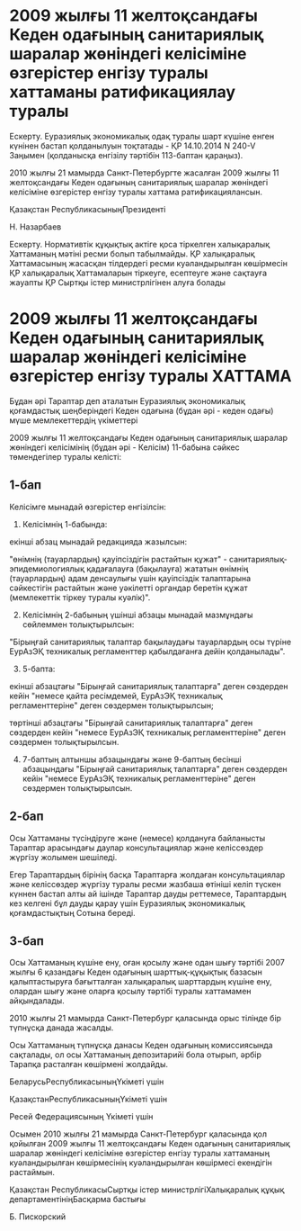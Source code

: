 # 2009 жылғы 11 желтоқcандағы Кеден одағының санитариялық шаралар жөніндегі келісіміне өзгерістер енгізу туралы хаттаманы ратификациялау туралы

Ескерту. Еуразиялық экономикалық одақ туралы шарт күшіне енген күнінен бастап қолданылуын тоқтатады - ҚР 14.10.2014 N 240-V Заңымен (қолданысқа енгізілу тәртібін 113-баптан қараңыз).

2010 жылғы 21 мамырда Санкт-Петербургте жасалған 2009 жылғы 11 желтоқсандағы Кеден одағының санитариялық шаралар жөніндегі келісіміне өзгерістер енгізу туралы хаттама ратификациялансын.

Қа­зақ­стан Рес­пуб­ли­ка­сы­ныңПре­зи­ден­ті

Н. На­зар­ба­ев

Ескерту. Нормативтік құқықтық актіге қоса тіркелген халықаралық Хаттаманың мәтіні ресми болып табылмайды. ҚР халықаралық Хаттамасының жасасқан тілдердегі ресми куәландырылған көшірмесін ҚР халықаралық Хаттамаларын тіркеуге, есептеуге және сақтауға жауапты ҚР Сыртқы істер министрлігінен алуға болады

# 2009 жылғы 11 желтоқсандағы Кеден одағының санитариялық шаралар жөніндегі келісіміне өзгерістер енгізу туралы ХАТТАМА

Бұдан әрі Тараптар деп аталатын Еуразиялық экономикалық қоғамдастық шеңберіндегі Кеден одағына (бұдан әрі - кеден одағы) мүше мемлекеттердің үкіметтері

2009 жылғы 11 желтоқсандағы Кеден одағының санитариялық шаралар жөніндегі келісімінің (бұдан әрі - Келісім) 11-бабына сәйкес төмендегілер туралы келісті:

## 1-бап

Келісімге мынадай өзгерістер енгізілсін:

1. Келісімнің 1-бабында:

екінші абзац мынадай редакцияда жазылсын:

"өнімнің (тауарлардың) қауіпсіздігін растайтын құжат" - санитариялық-эпидемиологиялық қадағалауға (бақылауға) жататын өнімнің (тауарлардың) адам денсаулығы үшін қауіпсіздік талаптарына сәйкестігін растайтын және уәкілетті органдар беретін құжат (мемлекеттік тіркеу туралы куәлік)".

2. Келісімнің 2-бабының үшінші абзацы мынадай мазмұндағы сөйлеммен толықтырылсын:

"Бірыңғай санитариялық талаптар бақылаудағы тауарлардың осы түріне ЕурАзЭҚ техникалық регламенттер қабылдағанға дейін қолданылады".

3. 5-бапта:

екінші абзацтағы "Бірыңғай санитариялық талаптарға" деген сөздерден кейін "немесе қайта ресімдемей, ЕурАзЭҚ техникалық регламенттеріне" деген сөздермен толықтырылсын;

төртінші абзацтағы "Бірыңғай санитариялық талаптарға" деген сөздерден кейін "немесе ЕурАзЭҚ техникалық регламенттеріне" деген сөздермен толықтырылсын.

4. 7-баптың алтыншы абзацындағы және 9-баптың бесінші абзацындағы "Бірыңғай санитариялық талаптарға" деген сөздерден кейін "немесе ЕурАзЭҚ техникалық регламенттеріне" деген сөздермен толықтырылсын.

## 2-бап

Осы Хаттаманы түсіндіруге және (немесе) қолдануға байланысты Тараптар арасындағы даулар консультациялар және келіссөздер жүргізу жолымен шешіледі.

Егер Тараптардың бірінің басқа Тараптарға жолдаған консультациялар және келіссөздер жүргізу туралы ресми жазбаша өтініші келіп түскен күннен бастап алты ай ішінде Тараптар дауды реттемесе, Тараптардың кез келгені бұл дауды қарау үшін Еуразиялық экономикалық қоғамдастықтың Сотына береді.

## 3-бап

Осы Хаттаманың күшіне ену, оған қосылу және одан шығу тәртібі 2007 жылғы 6 қазандағы Кеден одағының шарттық-құқықтық базасын қалыптастыруға бағытталған халықаралық шарттардың күшіне ену, олардан шығу және оларға қосылу тәртібі туралы хаттамамен айқындалады.

2010 жылғы 21 мамырда Санкт-Петербург қаласында орыс тілінде бір түпнұсқа данада жасалды.

Осы Хаттаманың түпнұсқа данасы Кеден одағының комиссиясында сақталады, ол осы Хаттаманың депозитарийі бола отырып, әрбір Тарапқа расталған көшірмені жолдайды.

Бе­ла­русьРес­пуб­ли­ка­сы­ныңҮкі­ме­ті үшін

Қа­зақ­станРес­пуб­ли­ка­сы­ныңҮкі­ме­ті үшін

Ре­сей Фе­де­ра­ци­я­сы­ның Үкі­ме­ті үшін

Осымен 2010 жылғы 21 мамырда Санкт-Петербург қаласында қол қойылған 2009 жылғы 11 желтоқcандағы Кеден одағының санитариялық шаралар жөніндегі келісіміне өзгерістер енгізу туралы хаттаманың куәландырылған көшірмесінің куәландырылған көшірмесі екендігін растаймын.

Қа­зақ­стан Рес­пуб­ли­ка­сыСырт­қы іс­тер ми­ни­стр­лі­гіХа­лы­қа­ра­лық құқық де­пар­та­мен­ті­ніңБас­қар­ма ба­стығы

Б. Пис­кор­ский

